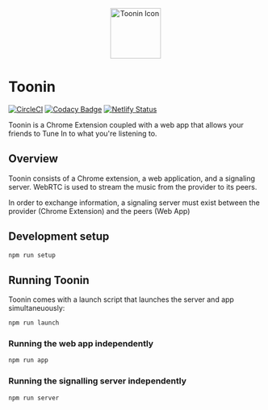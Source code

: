 <p align="center">
  <a href="https://www.toonin.ml" target="_blank">
    <img alt="Toonin Icon" width="100" src="https://github.com/grey-software/toonin/raw/master/assets/icon.png">
  </a>
</p>

# Toonin

[![CircleCI](https://circleci.com/gh/grey-software/toonin/tree/master.svg?style=svg)](https://circleci.com/gh/grey-software/toonin/tree/master) [![Codacy Badge](https://api.codacy.com/project/badge/Grade/d7e992618c424b9a8f1604bf7bb00403)](https://www.codacy.com/gh/grey-software/toonin?utm_source=github.com&amp;utm_medium=referral&amp;utm_content=grey-software/toonin&amp;utm_campaign=Badge_Grade) [![Netlify Status](https://api.netlify.com/api/v1/badges/fc6849cb-e7ae-4de9-be09-660d51342bf6/deploy-status)](https://app.netlify.com/sites/toonin/deploys)

Toonin is a Chrome Extension coupled with a web app that allows your friends to Tune In to what you're listening to. 

## Overview

Toonin consists of a Chrome extension, a web application, and a signaling server. WebRTC is used to stream the music from the provider to its peers. 

In order to exchange information, a signaling server must exist between the provider (Chrome Extension) and the peers (Web App)


## Development setup

```sh
npm run setup
```

## Running Toonin

Toonin comes with a launch script that launches the server and app simultaneuously: 

```sh 
npm run launch
```

### Running the web app independently
```sh
npm run app
```

### Running the signalling server independently
```sh
npm run server
```
